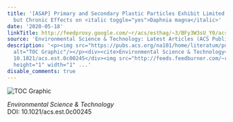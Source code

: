 ```yaml
---
title: '[ASAP] Primary and Secondary Plastic Particles Exhibit Limited Acute Toxicity
  but Chronic Effects on <italic toggle="yes">Daphnia magna</italic>'
date: '2020-05-18'
linkTitle: http://feedproxy.google.com/~r/acs/esthag/~3/BFy3W3sU_Y0/acs.est.0c00245
source: 'Environmental Science & Technology: Latest Articles (ACS Publications)'
description: '<p><img src="https://pubs.acs.org/na101/home/literatum/publisher/achs/journals/content/esthag/0/esthag.ahead-of-print/acs.est.0c00245/20200518/images/medium/es0c00245_0004.gif"
  alt="TOC Graphic"/></p><div><cite>Environmental Science & Technology</cite></div><div>DOI:
  10.1021/acs.est.0c00245</div><img src="http://feeds.feedburner.com/~r/acs/esthag/~4/BFy3W3sU_Y0"
  height="1" width="1" ...'
disable_comments: true
---
```

<p><img src="https://pubs.acs.org/na101/home/literatum/publisher/achs/journals/content/esthag/0/esthag.ahead-of-print/acs.est.0c00245/20200518/images/medium/es0c00245_0004.gif" alt="TOC Graphic"/></p><div><cite>Environmental Science & Technology</cite></div><div>DOI: 10.1021/acs.est.0c00245</div><img src="http://feeds.feedburner.com/~r/acs/esthag/~4/BFy3W3sU_Y0" height="1" width="1" ...